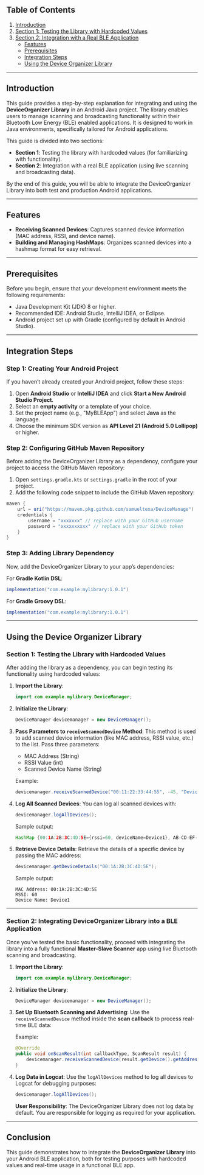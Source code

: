 ## Table of Contents

1. [Introduction](#introduction)
2. [Section 1: Testing the Library with Hardcoded Values](#section-1-testing-the-library-with-hardcoded-values)
3. [Section 2: Integration with a Real BLE Application](#section-2-integration-with-a-real-ble-application)
   - [Features](#features)
   - [Prerequisites](#prerequisites)
   - [Integration Steps](#integration-steps)
   - [Using the Device Organizer Library](#using-the-device-organizer-library)

---

## Introduction

This guide provides a step-by-step explanation for integrating and using the **DeviceOrganizer Library** in an Android Java project. The library enables users to manage scanning and broadcasting functionality within their Bluetooth Low Energy (BLE) enabled applications. It is designed to work in Java environments, specifically tailored for Android applications.

This guide is divided into two sections:

- **Section 1**: Testing the library with hardcoded values (for familiarizing with functionality).
- **Section 2**: Integration with a real BLE application (using live scanning and broadcasting data).

By the end of this guide, you will be able to integrate the DeviceOrganizer Library into both test and production Android applications.

---

## Features

- **Receiving Scanned Devices**: Captures scanned device information (MAC address, RSSI, and device name).
- **Building and Managing HashMaps**: Organizes scanned devices into a hashmap format for easy retrieval.

---

## Prerequisites

Before you begin, ensure that your development environment meets the following requirements:

- Java Development Kit (JDK) 8 or higher.
- Recommended IDE: Android Studio, IntelliJ IDEA, or Eclipse.
- Android project set up with Gradle (configured by default in Android Studio).

---

## Integration Steps

### Step 1: Creating Your Android Project

If you haven’t already created your Android project, follow these steps:

1. Open **Android Studio** or **IntelliJ IDEA** and click **Start a New Android Studio Project**.
2. Select an **empty activity** or a template of your choice.
3. Set the project name (e.g., "MyBLEApp") and select **Java** as the language.
4. Choose the minimum SDK version as **API Level 21 (Android 5.0 Lollipop)** or higher.

### Step 2: Configuring GitHub Maven Repository

Before adding the DeviceOrganizer Library as a dependency, configure your project to access the GitHub Maven repository:

1. Open `settings.gradle.kts` or `settings.gradle` in the root of your project.
2. Add the following code snippet to include the GitHub Maven repository:

```groovy
maven {
    url = uri("https://maven.pkg.github.com/samueltexa/DeviceManage")
    credentials {
        username = "xxxxxxx" // replace with your GitHub username
        password = "xxxxxxxxxx" // replace with your GitHub token
    }
}
```

### Step 3: Adding Library Dependency

Now, add the DeviceOrganizer Library to your app’s dependencies:

For **Gradle Kotlin DSL**:
```gradle
implementation("com.example:mylibrary:1.0.1")
```

For **Gradle Groovy DSL**:
```gradle
implementation("com.example:mylibrary:1.0.1")
```

---

## Using the Device Organizer Library

### Section 1: Testing the Library with Hardcoded Values

After adding the library as a dependency, you can begin testing its functionality using hardcoded values:

1. **Import the Library**:
   ```java
   import com.example.mylibrary.DeviceManager;
   ```

2. **Initialize the Library**:
   ```java
   DeviceManager devicemanager = new DeviceManager();
   ```

3. **Pass Parameters to `receiveScannedDevice` Method**:
   This method is used to add scanned device information (like MAC address, RSSI value, etc.) to the list. Pass three parameters:  
   - MAC Address (String)
   - RSSI Value (int)
   - Scanned Device Name (String)

   Example:
   ```java
   devicemanager.receiveScannedDevice("00:11:22:33:44:55", -45, "Device1");
   ```

4. **Log All Scanned Devices**:
   You can log all scanned devices with:
   ```java
   devicemanager.logAllDevices();
   ```

   Sample output:
   ```java
   HashMap {00:1A:2B:3C:4D:5E={rssi=60, deviceName=Device1}, AB-CD-EF-12-34-56={rssi=60, deviceName=Device2}}
   ```

5. **Retrieve Device Details**:
   Retrieve the details of a specific device by passing the MAC address:
   ```java
   devicemanager.getDeviceDetails("00:1A:2B:3C:4D:5E");
   ```

   Sample output:
   ```
   MAC Address: 00:1A:2B:3C:4D:5E
   RSSI: 60
   Device Name: Device1
   ```

---

### Section 2: Integrating DeviceOrganizer Library into a BLE Application

Once you’ve tested the basic functionality, proceed with integrating the library into a fully functional **Master-Slave Scanner** app using live Bluetooth scanning and broadcasting.

1. **Import the Library**:
   ```java
   import com.example.mylibrary.DeviceManager;
   ```

2. **Initialize the Library**:
   ```java
   DeviceManager devicemanager = new DeviceManager();
   ```

3. **Set Up Bluetooth Scanning and Advertising**:
   Use the `receiveScannedDevice` method inside the **scan callback** to process real-time BLE data:
   
   Example:
   ```java
   @Override
   public void onScanResult(int callbackType, ScanResult result) {
       devicemanager.receiveScannedDevice(result.getDevice().getAddress(), result.getRssi(), result.getDevice().getName());
   }
   ```

4. **Log Data in Logcat**:
   Use the `logAllDevices` method to log all devices to Logcat for debugging purposes:
   ```java
   devicemanager.logAllDevices();
   ```

   **User Responsibility**: The DeviceOrganizer Library does not log data by default. You are responsible for logging as required for your application.

---

## Conclusion

This guide demonstrates how to integrate the **DeviceOrganizer Library** into your Android BLE application, both for testing purposes with hardcoded values and real-time usage in a functional BLE app.
